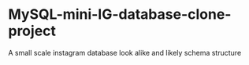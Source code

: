 # MySQL-mini-IG-database-clone-project
A small scale instagram database look alike and likely schema structure
